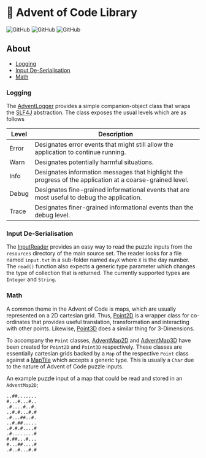 # :christmas_tree: Advent of Code Library

![GitHub](https://img.shields.io/github/license/TomPlum/advent-of-code-2020?color=informational)
![GitHub](https://img.shields.io/badge/instructions-98%25-success)
![GitHub](https://img.shields.io/badge/branches-93%25-orange)

## About
* [Logging](#logging)
* [Input De-Serialisation](#input-de-serialisation)
* [Math](#math)

### Logging
The [AdventLogger](https://git.io/JILT9) provides a simple companion-object class that wraps the
[SLF4J](http://www.slf4j.org/) abstraction. The class exposes the usual levels which are as follows

| Level | Description                                                                                                |
|-------|------------------------------------------------------------------------------------------------------------|
| Error | Designates error events that might still allow the application to continue running.                        |
| Warn  | Designates potentially harmful situations.                                                                 |
| Info  | Designates information messages that highlight the progress of the application at a coarse-grained level.  |
| Debug | Designates fine-grained informational events that are most useful to debug the application.                |
| Trace | Designates finer-grained informational events than the debug level.                                        |

### Input De-Serialisation
The [InputReader](https://git.io/JILkc) provides an easy way to read the puzzle inputs from the `resources` directory
of the main source set. The reader looks for a file named `input.txt` in a sub-folder named `dayX` where `X` is the day 
number. The `read()` function also expects a generic type parameter which changes the type of collection that is returned.
The currently supported types are `Integer` and `String`.

### Math
A common theme in the Advent of Code is maps, which are usually represented on a 2D cartesian grid. Thus,
[Point2D](https://git.io/JImDn) is a wrapper class for co-ordinates that provides useful translation, transformation
and interacting with other points. Likewise, [Point3D](https://git.io/JImDz) does a similar thing for 3-Dimensions.

To accompany the `Point` classes, [AdventMap2D]() and [AdventMap3D]() have been created for `Point2D` and `Point3D`
respectively. These classes are essentially cartesian grids backed by a `Map` of the respective `Point` class against
a [MapTile]() which accepts a generic type. This is usually a `Char` due to the nature of Advent of Code puzzle inputs.

An example puzzle input of a map that could be read and stored in an `AdventMap2D`;

    ..##.......
    #...#...#..
    .#....#..#.
    ..#.#...#.#
    .#...##..#.
    ..#.##.....
    .#.#.#....#
    .#........#
    #.##...#...
    #...##....#
    .#..#...#.#
